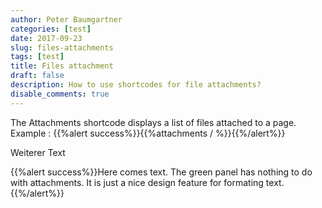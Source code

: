 ```yaml
---
author: Peter Baumgartner
categories: [test]
date: 2017-09-23
slug: files-attachments
tags: [test]
title: Files attachment
draft: false
description: How to use shortcodes for file attachments? 
disable_comments: true
---
```



The Attachments shortcode displays a list of files attached to a page.
Example :
{{%alert success%}}{{%attachments / %}}{{%/alert%}}

Weiterer Text

{{%alert success%}}Here comes text. The green panel has nothing to do with attachments. It is just a nice design feature for formating text. {{%/alert%}}

